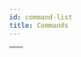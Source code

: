 ```yaml
---
id: command-list
title: Commands
---
```


||
|---|
|[<!-- INCLUDE #_command_.abort.Syntax -->](abort.md)<br/>&nbsp;&nbsp;<!-- INCLUDE #_command_.abort.Summary -->|
|[<!-- INCLUDE #_command_.abortProcessByID.Syntax -->](abortProcessByID.md)<br/>&nbsp;&nbsp;<!-- INCLUDE #_command_.abortProcessByID.Summary -->|
|[<!-- INCLUDE #_command_.abs.Syntax -->](abs.md)<br/>&nbsp;&nbsp;<!-- INCLUDE #_command_.abs.Summary -->|
|[<!-- INCLUDE #_command_.addToDate.Syntax -->](addToDate.md)<br/>&nbsp;&nbsp;<!-- INCLUDE #_command_.addToDate.Summary -->|
|[<!-- INCLUDE #_command_.arctan.Syntax -->](arctan.md)<br/>&nbsp;&nbsp;<!-- INCLUDE #_command_.arctan.Summary -->|
|[<!-- INCLUDE #_command_.assert.Syntax -->](assert.md)<br/>&nbsp;&nbsp;<!-- INCLUDE #_command_.assert.Summary -->|
|[<!-- INCLUDE #_command_.asserted.Syntax -->](asserted.md)<br/>&nbsp;&nbsp;<!-- INCLUDE #_command_.asserted.Summary -->|
|[<!-- INCLUDE #_command_.base64Encode.Syntax -->](base64Encode.md)<br/>&nbsp;&nbsp;<!-- INCLUDE #_command_.base64Encode.Summary -->|
|[<!-- INCLUDE #_command_.base64Decode.Syntax -->](base64Decode.md)<br/>&nbsp;&nbsp;<!-- INCLUDE #_command_.base64Decode.Summary -->|
|[<!-- INCLUDE #_command_.blobToPicture.Syntax -->](blobToPicture.md)<br/>&nbsp;&nbsp;<!-- INCLUDE #_command_.blobToPicture.Summary -->|
|[<!-- INCLUDE #_command_.bool.Syntax -->](bool.md)<br/>&nbsp;&nbsp;<!-- INCLUDE #_command_.bool.Summary -->|
|[<!-- INCLUDE #_command_.callChain.Syntax -->](callChain.md)<br/>&nbsp;&nbsp;<!-- INCLUDE #_command_.callChain.Summary -->|
|[<!-- INCLUDE #_command_.callWorker.Syntax -->](callWorker.md)<br/>&nbsp;&nbsp;<!-- INCLUDE #_command_.callWorker.Summary -->|
|[<!-- INCLUDE #_command_.changeString.Syntax -->](changeString.md)<br/>&nbsp;&nbsp;<!-- INCLUDE #_command_.changeString.Summary -->|
|[<!-- INCLUDE #_command_.char.Syntax -->](char.md)<br/>&nbsp;&nbsp;<!-- INCLUDE #_command_.char.Summary -->|
|[<!-- INCLUDE #_command_.characterCode.Syntax -->](characterCode.md)<br/>&nbsp;&nbsp;<!-- INCLUDE #_command_.characterCode.Summary -->|
|[<!-- INCLUDE #_command_.clearSemaphore.Syntax -->](clearSemaphore.md)<br/>&nbsp;&nbsp;<!-- INCLUDE #_command_.clearSemaphore.Summary -->|
|[<!-- INCLUDE #_command_.combinePictures.Syntax -->](combinePictures.md)<br/>&nbsp;&nbsp;<!-- INCLUDE #_command_.combinePictures.Summary -->|
|[<!-- INCLUDE #_command_.compareStrings.Syntax -->](compareStrings.md)<br/>&nbsp;&nbsp;<!-- INCLUDE #_command_.compareStrings.Summary -->|
|[<!-- INCLUDE #_command_.convertFromString.Syntax -->](convertFromString.md)<br/>&nbsp;&nbsp;<!-- INCLUDE #_command_.convertFromString.Summary -->|
|[<!-- INCLUDE #_command_.convertPicture.Syntax -->](convertPicture.md)<br/>&nbsp;&nbsp;<!-- INCLUDE #_command_.convertPicture.Summary -->|
|[<!-- INCLUDE #_command_.convertToString.Syntax -->](convertToString.md)<br/>&nbsp;&nbsp;<!-- INCLUDE #_command_.convertToString.Summary -->|
|[<!-- INCLUDE #_command_.cos.Syntax -->](cos.md)<br/>&nbsp;&nbsp;<!-- INCLUDE #_command_.cos.Summary -->|
|[<!-- INCLUDE #_command_.createThumbnail.Syntax -->](createThumbnail.md)<br/>&nbsp;&nbsp;<!-- INCLUDE #_command_.createThumbnail.Summary -->|
|[<!-- INCLUDE #_command_.currentDate.Syntax -->](currentDate.md)<br/>&nbsp;&nbsp;<!-- INCLUDE #_command_.currentDate.Summary -->|
|[<!-- INCLUDE #_command_.currentMethodName.Syntax -->](currentMethodName.md)<br/>&nbsp;&nbsp;<!-- INCLUDE #_command_.currentMethodName.Summary -->|
|[<!-- INCLUDE #_command_.currentProcess.Syntax -->](currentProcess.md)<br/>&nbsp;&nbsp;<!-- INCLUDE #_command_.currentProcess.Summary -->|
|[<!-- INCLUDE #_command_.currentProcessName.Syntax -->](currentProcessName.md)<br/>&nbsp;&nbsp;<!-- INCLUDE #_command_.currentProcessName.Summary -->|
|[<!-- INCLUDE #_command_.currentTime.Syntax -->](currentTime.md)<br/>&nbsp;&nbsp;<!-- INCLUDE #_command_.currentTime.Summary -->|
|[<!-- INCLUDE #_command_.date.Syntax -->](date.md)<br/>&nbsp;&nbsp;<!-- INCLUDE #_command_.date.Summary -->|
|[<!-- INCLUDE #_command_.dayNumber.Syntax -->](dayNumber.md)<br/>&nbsp;&nbsp;<!-- INCLUDE #_command_.dayNumber.Summary -->|
|[<!-- INCLUDE #_command_.dayOf.Syntax -->](dayOf.md)<br/>&nbsp;&nbsp;<!-- INCLUDE #_command_.dayOf.Summary -->|
|[<!-- INCLUDE #_command_.dec.Syntax -->](dec.md)<br/>&nbsp;&nbsp;<!-- INCLUDE #_command_.dec.Summary -->|
|[<!-- INCLUDE #_command_.delayProcess.Syntax -->](delayProcess.md)<br/>&nbsp;&nbsp;<!-- INCLUDE #_command_.delayProcess.Summary -->|
|[<!-- INCLUDE #_command_.deleteString.Syntax -->](deleteString.md)<br/>&nbsp;&nbsp;<!-- INCLUDE #_command_.deleteString.Summary -->|
|[<!-- INCLUDE #_command_.ds.Syntax -->](ds.md)<br/>&nbsp;&nbsp;<!-- INCLUDE #_command_.ds.Summary -->|
|[<!-- INCLUDE #_command_.equalPictures.Syntax -->](equalPictures.md)<br/>&nbsp;&nbsp;<!-- INCLUDE #_command_.equalPictures.Summary -->|
|[<!-- INCLUDE #_command_.exp.Syntax -->](exp.md)<br/>&nbsp;&nbsp;<!-- INCLUDE #_command_.exp.Summary -->|
|[<!-- INCLUDE #_command_.false.Syntax -->](false.md)<br/>&nbsp;&nbsp;<!-- INCLUDE #_command_.false.Summary -->|
|[<!-- INCLUDE #_command_.file.Syntax -->](file.md)<br/>&nbsp;&nbsp;<!-- INCLUDE #_command_.file.Summary -->|
|[<!-- INCLUDE #_command_.folder.Syntax -->](folder.md)<br/>&nbsp;&nbsp;<!-- INCLUDE #_command_.folder.Summary -->|
|[<!-- INCLUDE #_command_.formula.Syntax -->](formula.md)<br/>&nbsp;&nbsp;<!-- INCLUDE #_command_.formula.Summary -->|
|[<!-- INCLUDE #_command_.formulaFromString.Syntax -->](formulaFromString.md)<br/>&nbsp;&nbsp;<!-- INCLUDE #_command_.formulaFromString.Summary --> |
|[<!-- INCLUDE #_command_.generateUUID.Syntax -->](generateUUID.md)<br/>&nbsp;&nbsp;<!-- INCLUDE #_command_.generateUUID.Summary -->|
|[<!-- INCLUDE #_command_.generateDigest.Syntax -->](generateDigest.md)<br/>&nbsp;&nbsp;<!-- INCLUDE #_command_.generateDigest.Summary -->|
|[<!-- INCLUDE #_command_.generatePasswordHash.Syntax -->](generatePasswordHash.md)<br/>&nbsp;&nbsp;<!-- INCLUDE #_command_.generatePasswordHash.Summary -->|
|[<!-- INCLUDE #_command_.getAssertEnabled.Syntax -->](getAssertEnabled.md)<br/>&nbsp;&nbsp;<!-- INCLUDE #_command_.getAssertEnabled.Summary -->|
|[<!-- INCLUDE #_command_.getPictureFileName.Syntax -->](getPictureFileName.md)<br/>&nbsp;&nbsp;<!-- INCLUDE #_command_.getPictureFileName.Summary -->|
|[<!-- INCLUDE #_command_.getPictureMetadata.Syntax -->](getPictureMetadata.md)<br/>&nbsp;&nbsp;<!-- INCLUDE #_command_.getPictureMetadata.Summary -->|
|[<!-- INCLUDE #_command_.getProcessActivity.Syntax -->](getProcessActivity.md)<br/>&nbsp;&nbsp;<!-- INCLUDE #_command_.getProcessActivity.Summary -->|
|[<!-- INCLUDE #_command_.highestProcessNumber.Syntax -->](highestProcessNumber.md)<br/>&nbsp;&nbsp;<!-- INCLUDE #_command_.highestProcessNumber.Summary -->|
|[<!-- INCLUDE #_command_.insertString.Syntax -->](insertString.md)<br/>&nbsp;&nbsp;<!-- INCLUDE #_command_.insertString.Summary -->|
|[<!-- INCLUDE #_command_.instanceOf.Syntax -->](instanceOf.md)<br/>&nbsp;&nbsp;<!-- INCLUDE #_command_.instanceOf.Summary -->|
|[<!-- INCLUDE #_command_.int.Syntax -->](int.md)<br/>&nbsp;&nbsp;<!-- INCLUDE #_command_.int.Summary -->|
|[<!-- INCLUDE #_command_.jsonResolvePointers.Syntax -->](jsonResolvePointers.md)<br/>&nbsp;&nbsp;<!-- INCLUDE #_command_.jsonResolvePointers.Summary -->|
|[<!-- INCLUDE #_command_.jsonStringify.Syntax -->](jsonStringify.md)<br/>&nbsp;&nbsp;<!-- INCLUDE #_command_.jsonStringify.Summary -->|
|[<!-- INCLUDE #_command_.jsonValidate.Syntax -->](jsonValidate.md)<br/>&nbsp;&nbsp;<!-- INCLUDE #_command_.jsonValidate.Summary -->|
|[<!-- INCLUDE #_command_.killWorker.Syntax -->](killWorker.md)<br/>&nbsp;&nbsp;<!-- INCLUDE #_command_.killWorker.Summary -->|
|[<!-- INCLUDE #_command_.lastErrors.Syntax -->](lastErrors.md)<br/>&nbsp;&nbsp;<!-- INCLUDE #_command_.lastErrors.Summary -->|
|[<!-- INCLUDE #_command_.length.Syntax -->](length.md)<br/>&nbsp;&nbsp;<!-- INCLUDE #_command_.length.Summary -->|
|[<!-- INCLUDE #_command_.log.Syntax -->](log.md)<br/>&nbsp;&nbsp;<!-- INCLUDE #_command_.log.Summary -->|
|[<!-- INCLUDE #_command_.lowercase.Syntax -->](lowercase.md)<br/>&nbsp;&nbsp;<!-- INCLUDE #_command_.lowercase.Summary -->|
|[<!-- INCLUDE #_command_.mailConvertFromMIME.Syntax -->](mailConvertFromMIME.md)<br/>&nbsp;&nbsp;<!-- INCLUDE #_command_.mailConvertFromMIME.Summary -->|
|[<!-- INCLUDE #_command_.mailConvertToMIME.Syntax -->](mailConvertToMIME.md)<br/>&nbsp;&nbsp;<!-- INCLUDE #_command_.mailConvertToMIME.Summary -->|
|[<!-- INCLUDE #_command_.matchRegex.Syntax -->](matchRegex.md)<br/>&nbsp;&nbsp;<!-- INCLUDE #_command_.matchRegex.Summary -->|
|[<!-- INCLUDE #_command_.methodCalledOnError.Syntax -->](methodCalledOnError.md)<br/>&nbsp;&nbsp;<!-- INCLUDE #_command_.methodCalledOnError.Summary -->|
|[<!-- INCLUDE #_command_.milliseconds.Syntax -->](milliseconds.md)<br/>&nbsp;&nbsp;<!-- INCLUDE #_command_.milliseconds.Summary -->|
|[<!-- INCLUDE #_command_.mod.Syntax -->](mod.md)<br/>&nbsp;&nbsp;<!-- INCLUDE #_command_.mod.Summary -->|
|[<!-- INCLUDE #_command_.monthOf.Syntax -->](monthOf.md)<br/>&nbsp;&nbsp;<!-- INCLUDE #_command_.monthOf.Summary -->|
|[<!-- INCLUDE #_command_.newCollection.Syntax -->](newCollection.md)<br/>&nbsp;&nbsp;<!-- INCLUDE #_command_.newCollection.Summary -->|
|[<!-- INCLUDE #_command_.newObject.Syntax -->](newObject.md)<br/>&nbsp;&nbsp;<!-- INCLUDE #_command_.newObject.Summary -->|
|[<!-- INCLUDE #_command_.newSharedCollection.Syntax -->](newSharedCollection.md)<br/>&nbsp;&nbsp;<!-- INCLUDE #_command_.newSharedCollection.Summary -->|
|[<!-- INCLUDE #_command_.newSharedObject.Syntax -->](newSharedObject.md)<br/>&nbsp;&nbsp;<!-- INCLUDE #_command_.newSharedObject.Summary -->|
|[<!-- INCLUDE #_command_.newSignal.Syntax -->](newSignal.md)<br/>&nbsp;&nbsp;<!-- INCLUDE #_command_.newSignal.Summary -->|
|[<!-- INCLUDE #_command_.not.Syntax -->](not.md)<br/>&nbsp;&nbsp;<!-- INCLUDE #_command_.not.Summary -->|
|[<!-- INCLUDE #_command_.num.Syntax -->](num.md)<br/>&nbsp;&nbsp;<!-- INCLUDE #_command_.num.Summary -->|
|[<!-- INCLUDE #_command_.objectClass.Syntax -->](objectClass.md)<br/>&nbsp;&nbsp;<!-- INCLUDE #_command_.objectClass.Summary -->|
|[<!-- INCLUDE #_command_.objectCopy.Syntax -->](objectCopy.md)<br/>&nbsp;&nbsp;<!-- INCLUDE #_command_.objectCopy.Summary -->|
|[<!-- INCLUDE #_command_.objectEntries.Syntax -->](objectEntries.md)<br/>&nbsp;&nbsp;<!-- INCLUDE #_command_.objectEntries.Summary -->|
|[<!-- INCLUDE #_command_.objectIsDefined.Syntax -->](objectIsDefined.md)<br/>&nbsp;&nbsp;<!-- INCLUDE #_command_.objectIsDefined.Summary -->|
|[<!-- INCLUDE #_command_.objectIsEmpty.Syntax -->](objectIsEmpty.md)<br/>&nbsp;&nbsp;<!-- INCLUDE #_command_.objectIsEmpty.Summary -->|
|[<!-- INCLUDE #_command_.objectIsShared.Syntax -->](objectIsShared.md)<br/>&nbsp;&nbsp;<!-- INCLUDE #_command_.objectIsShared.Summary -->|
|[<!-- INCLUDE #_command_.objectKeys.Syntax -->](objectKeys.md)<br/>&nbsp;&nbsp;<!-- INCLUDE #_command_.objectKeys.Summary -->|
|[<!-- INCLUDE #_command_.objectRemove.Syntax -->](objectRemove.md)<br/>&nbsp;&nbsp;<!-- INCLUDE #_command_.objectRemove.Summary -->|
|[<!-- INCLUDE #_command_.objectValues.Syntax -->](objectValues.md)<br/>&nbsp;&nbsp;<!-- INCLUDE #_command_.objectValues.Summary -->|
|[<!-- INCLUDE #_command_.onErrCall.Syntax -->](onErrCall.md)<br/>&nbsp;&nbsp;<!-- INCLUDE #_command_.onErrCall.Summary -->|
|[<!-- INCLUDE #_command_.pictureProperties.Syntax -->](pictureProperties.md)<br/>&nbsp;&nbsp;<!-- INCLUDE #_command_.pictureProperties.Summary -->|
|[<!-- INCLUDE #_command_.pictureSize.Syntax -->](pictureSize.md)<br/>&nbsp;&nbsp;<!-- INCLUDE #_command_.pictureSize.Summary -->|
|[<!-- INCLUDE #_command_.pictureToBlob.Syntax -->](pictureToBlob.md)<br/>&nbsp;&nbsp;<!-- INCLUDE #_command_.pictureToBlob.Summary -->|
|[<!-- INCLUDE #_command_.position.Syntax -->](position.md)<br/>&nbsp;&nbsp;<!-- INCLUDE #_command_.position.Summary -->|
|[<!-- INCLUDE #_command_.processNumber.Syntax -->](processNumber.md)<br/>&nbsp;&nbsp;<!-- INCLUDE #_command_.processNumber.Summary -->|
|[<!-- INCLUDE #_command_.processProperties.Syntax -->](processProperties.md)<br/>&nbsp;&nbsp;<!-- INCLUDE #_command_.processProperties.Summary -->|
|[<!-- INCLUDE #_command_.processState.Syntax -->](processState.md)<br/>&nbsp;&nbsp;<!-- INCLUDE #_command_.processState.Summary -->|
|[<!-- INCLUDE #_command_.random.Syntax -->](random.md)<br/>&nbsp;&nbsp;<!-- INCLUDE #_command_.random.Summary -->|
|[<!-- INCLUDE #_command_.replaceString.Syntax -->](replaceString.md)<br/>&nbsp;&nbsp;<!-- INCLUDE #_command_.replaceString.Summary -->|
|[<!-- INCLUDE #_command_.round.Syntax -->](round.md)<br/>&nbsp;&nbsp;<!-- INCLUDE #_command_.round.Summary -->|
|[<!-- INCLUDE #_command_.semaphore.Syntax -->](semaphore.md)<br/>&nbsp;&nbsp;<!-- INCLUDE #_command_.semaphore.Summary -->|
|[<!-- INCLUDE #_command_.session.Syntax -->](session.md)<br/>&nbsp;&nbsp;<!-- INCLUDE #_command_.session.Summary -->|
|[<!-- INCLUDE #_command_.setAssertEnabled.Syntax -->](setAssertEnabled.md)<br/>&nbsp;&nbsp;<!-- INCLUDE #_command_.setAssertEnabled.Summary -->|
|[<!-- INCLUDE #_command_.setPictureFileName.Syntax -->](setPictureFileName.md)<br/>&nbsp;&nbsp;<!-- INCLUDE #_command_.setPictureFileName.Summary -->|
|[<!-- INCLUDE #_command_.setPictureMetadata.Syntax -->](setPictureMetadata.md)<br/>&nbsp;&nbsp;<!-- INCLUDE #_command_.setPictureMetadata.Summary -->|
|[<!-- INCLUDE #_command_.setRealComparisonLevel.Syntax -->](setRealComparisonLevel.md)<br/>&nbsp;&nbsp;<!-- INCLUDE #_command_.setRealComparisonLevel.Summary -->|
|[<!-- INCLUDE #_command_.sin.Syntax -->](sin.md)<br/>&nbsp;&nbsp;<!-- INCLUDE #_command_.sin.Summary -->|
|[<!-- INCLUDE #_command_.splitString.Syntax -->](splitString.md)<br/>&nbsp;&nbsp;<!-- INCLUDE #_command_.splitString.Summary -->|
|[<!-- INCLUDE #_command_.squareRoot.Syntax -->](squareRoot.md)<br/>&nbsp;&nbsp;<!-- INCLUDE #_command_.squareRoot.Summary -->|
|[<!-- INCLUDE #_command_.storage.Syntax -->](storage.md)<br/>&nbsp;&nbsp;<!-- INCLUDE #_command_.storage.Summary -->|
|[<!-- INCLUDE #_command_.string.Syntax -->](string.md)<br/>&nbsp;&nbsp;<!-- INCLUDE #_command_.string.Summary -->|
|[<!-- INCLUDE #_command_.substring.Syntax -->](substring.md)<br/>&nbsp;&nbsp;<!-- INCLUDE #_command_.substring.Summary -->|
|[<!-- INCLUDE #_command_.tan.Syntax -->](tan.md)<br/>&nbsp;&nbsp;<!-- INCLUDE #_command_.tan.Summary -->|
|[<!-- INCLUDE #_command_.testSemaphore.Syntax -->](testSemaphore.md)<br/>&nbsp;&nbsp;<!-- INCLUDE #_command_.testSemaphore.Summary -->|
|[<!-- INCLUDE #_command_.throw.Syntax -->](throw.md)<br/>&nbsp;&nbsp;<!-- INCLUDE #_command_.throw.Summary -->|
|[<!-- INCLUDE #_command_.time.Syntax -->](time.md)<br/>&nbsp;&nbsp;<!-- INCLUDE #_command_.time.Summary -->|
|[<!-- INCLUDE #_command_.timeString.Syntax -->](timeString.md)<br/>&nbsp;&nbsp;<!-- INCLUDE #_command_.timeString.Summary -->|
|[<!-- INCLUDE #_command_.timestamp.Syntax -->](timestamp.md)<br/>&nbsp;&nbsp;<!-- INCLUDE #_command_.timestamp.Summary -->|
|[<!-- INCLUDE #_command_.trace.Syntax -->](trace.md)<br/>&nbsp;&nbsp;<!-- INCLUDE #_command_.trace.Summary -->|
|[<!-- INCLUDE #_command_.transformPicture.Syntax -->](transformPicture.md)<br/>&nbsp;&nbsp;<!-- INCLUDE #_command_.transformPicture.Summary -->|
|[<!-- INCLUDE #_command_.true.Syntax -->](true.md)<br/>&nbsp;&nbsp;<!-- INCLUDE #_command_.true.Summary -->|
|[<!-- INCLUDE #_command_.trunc.Syntax -->](trunc.md)<br/>&nbsp;&nbsp;<!-- INCLUDE #_command_.trunc.Summary -->|
|[<!-- INCLUDE #_command_.uppercase.Syntax -->](uppercase.md)<br/>&nbsp;&nbsp;<!-- INCLUDE #_command_.uppercase.Summary -->|
|[<!-- INCLUDE #_command_.verifyPasswordHash.Syntax -->](verifyPasswordHash.md)<br/>&nbsp;&nbsp;<!-- INCLUDE #_command_.verifyPasswordHash.Summary -->|
|[<!-- INCLUDE #_command_.webEvent.Syntax -->](webEvent.md)<br/>&nbsp;&nbsp;<!-- INCLUDE #_command_.webEvent.Summary -->|
|[<!-- INCLUDE #_command_.webForm.Syntax -->](webForm.md)<br/>&nbsp;&nbsp;<!-- INCLUDE #_command_.webForm.Summary -->|
|[<!-- INCLUDE #_command_.webServer.Syntax -->](webServer.md)<br/>&nbsp;&nbsp;<!-- INCLUDE #_command_.webServer.Summary -->|
|[<!-- INCLUDE #_command_.webServerList.Syntax -->](webServerList.md)<br/>&nbsp;&nbsp;<!-- INCLUDE #_command_.webServerList.Summary -->|
|[<!-- INCLUDE #_command_.yearOf.Syntax -->](yearOf.md)<br/>&nbsp;&nbsp;<!-- INCLUDE #_command_.yearOf.Summary -->|
|[<!-- INCLUDE #_command_.zipCreateArchive.Syntax -->](zipCreateArchive.md)<br/>&nbsp;&nbsp;<!-- INCLUDE #_command_.zipCreateArchive.Summary -->|
|[<!-- INCLUDE #_command_.zipReadArchive.Syntax -->](zipReadArchive.md)<br/>&nbsp;&nbsp;<!-- INCLUDE #_command_.zipReadArchive.Summary -->|
